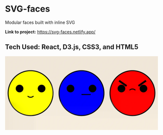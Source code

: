 # SVG-faces

Modular faces built with inline SVG

**Link to project:** https://svg-faces.netlify.app/

## Tech Used: React, D3.js, CSS3, and HTML5

![image](SVG-faces.webp)
